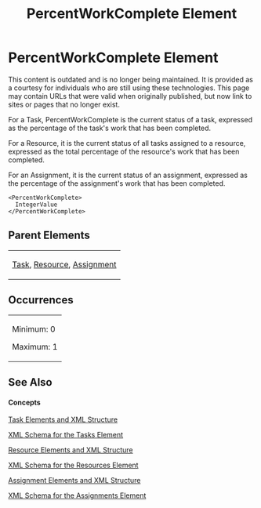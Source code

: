 ﻿---
title: PercentWorkComplete Element
TOCTitle: PercentWorkComplete Element
ms:assetid: 9c4a9d5f-d0fd-43e9-99c0-bb13c3fd6da6
ms:mtpsurl: https://msdn.microsoft.com/en-us/library/Bb968608(v=office.12)
ms:contentKeyID: 13188299
ms.date: 05/05/2014
mtps_version: v=office.12
f1_keywords:
- PercentWorkComplete element
---

# PercentWorkComplete Element

This content is outdated and is no longer being maintained. It is provided as a courtesy for individuals who are still using these technologies. This page may contain URLs that were valid when originally published, but now link to sites or pages that no longer exist.

For a Task, PercentWorkComplete is the current status of a task, expressed as the percentage of the task's work that has been completed.

For a Resource, it is the current status of all tasks assigned to a resource, expressed as the total percentage of the resource's work that has been completed.

For an Assignment, it is the current status of an assignment, expressed as the percentage of the assignment's work that has been completed.

    <PercentWorkComplete>
      IntegerValue
    </PercentWorkComplete>

## Parent Elements

<table>
<colgroup>
<col style="width: 100%" />
</colgroup>
<tbody>
<tr class="odd">
<td><p><a href="bb968487(v=office.12).md">Task</a>, <a href="bb968715(v=office.12).md">Resource</a>, <a href="bb968611(v=office.12).md">Assignment</a></p></td>
</tr>
</tbody>
</table>

## Occurrences

<table>
<colgroup>
<col style="width: 100%" />
</colgroup>
<tbody>
<tr class="odd">
<td><p>Minimum: 0</p>
<p>Maximum: 1</p></td>
</tr>
</tbody>
</table>

## See Also

#### Concepts

[Task Elements and XML Structure](bb968475\(v=office.12\).md)

[XML Schema for the Tasks Element](bb968415\(v=office.12\).md)

[Resource Elements and XML Structure](bb968445\(v=office.12\).md)

[XML Schema for the Resources Element](bb968511\(v=office.12\).md)

[Assignment Elements and XML Structure](bb968738\(v=office.12\).md)

[XML Schema for the Assignments Element](bb968414\(v=office.12\).md)

